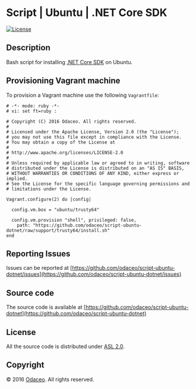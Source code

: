 # Script | Ubuntu | .NET Core SDK

[![License](https://img.shields.io/github/license/odaceo/script-ubuntu-dotnet.svg)](LICENSE)

## Description

Bash script for installing [.NET Core SDK](https://www.microsoft.com/net/core) on Ubuntu.

## Provisioning Vagrant machine

To provision a Vagrant machine use the following ``Vagrantfile``:

``` shell
# -*- mode: ruby -*-
# vi: set ft=ruby :

# Copyright (C) 2016 Odaceo. All rights reserved.
#
# Licensed under the Apache License, Version 2.0 (the "License");
# you may not use this file except in compliance with the License.
# You may obtain a copy of the License at
#
# http://www.apache.org/licenses/LICENSE-2.0
#
# Unless required by applicable law or agreed to in writing, software
# distributed under the License is distributed on an "AS IS" BASIS,
# WITHOUT WARRANTIES OR CONDITIONS OF ANY KIND, either express or implied.
# See the License for the specific language governing permissions and
# limitations under the License.

Vagrant.configure(2) do |config|

  config.vm.box = "ubuntu/trusty64"

  config.vm.provision "shell", privileged: false, 
    path: "https://github.com/odaceo/script-ubuntu-dotnet/raw/support/trusty64/install.sh"
end
```

## Reporting Issues

Issues can be reported at [https://github.com/odaceo/script-ubuntu-dotnet/issues](https://github.com/odaceo/script-ubuntu-dotnet/issues)

## Source code

The source code is available at [https://github.com/odaceo/script-ubuntu-dotnet](https://github.com/odaceo/script-ubuntu-dotnet)

## License

All the source code is distributed under [ASL 2.0](LICENSE).

## Copyright

© 2016 [Odaceo](http://odaceo.ch). All rights reserved.
